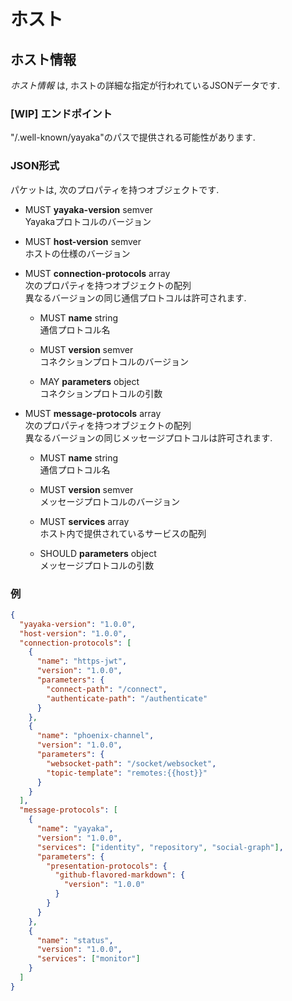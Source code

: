 # ホスト

## ホスト情報

*ホスト情報* は, ホストの詳細な指定が行われているJSONデータです.

### [WIP] エンドポイント

"/.well-known/yayaka"のパスで提供される可能性があります.

### JSON形式

パケットは, 次のプロパティを持つオブジェクトです.


- MUST **yayaka-version** semver  
  Yayakaプロトコルのバージョン

- MUST **host-version** semver  
  ホストの仕様のバージョン

- MUST **connection-protocols** array  
  次のプロパティを持つオブジェクトの配列  
  異なるバージョンの同じ通信プロトコルは許可されます.

  - MUST **name** string  
    通信プロトコル名

  - MUST **version** semver  
    コネクションプロトコルのバージョン

  - MAY **parameters** object  
    コネクションプロトコルの引数

- MUST **message-protocols** array  
  次のプロパティを持つオブジェクトの配列  
  異なるバージョンの同じメッセージプロトコルは許可されます.

  - MUST **name** string  
    通信プロトコル名

  - MUST **version** semver  
    メッセージプロトコルのバージョン

  - MUST **services** array  
    ホスト内で提供されているサービスの配列

  - SHOULD **parameters** object  
    メッセージプロトコルの引数

### 例

```json
{
  "yayaka-version": "1.0.0",
  "host-version": "1.0.0",
  "connection-protocols": [
    {
      "name": "https-jwt",
      "version": "1.0.0",
      "parameters": {
        "connect-path": "/connect",
        "authenticate-path": "/authenticate"
      }
    },
    {
      "name": "phoenix-channel",
      "version": "1.0.0",
      "parameters": {
        "websocket-path": "/socket/websocket",
        "topic-template": "remotes:{{host}}"
      }
    }
  ],
  "message-protocols": [
    {
      "name": "yayaka",
      "version": "1.0.0",
      "services": ["identity", "repository", "social-graph"],
      "parameters": {
        "presentation-protocols": {
          "github-flavored-markdown": {
            "version": "1.0.0"
          }
        }
      }
    },
    {
      "name": "status",
      "version": "1.0.0",
      "services": ["monitor"]
    }
  ]
}
```
